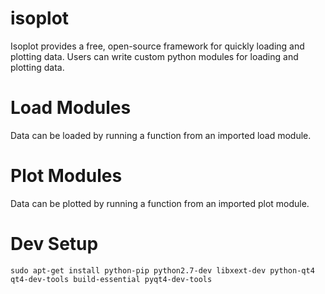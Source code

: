 # isoplot
Isoplot provides a free, open-source framework for quickly loading and plotting data. Users can write custom python modules for loading and plotting data. 

# Load Modules
Data can be loaded by running a function from an imported load module. 

# Plot Modules
Data can be plotted by running a function from an imported plot module.



# Dev Setup
```sudo apt-get install python-pip python2.7-dev libxext-dev python-qt4 qt4-dev-tools build-essential pyqt4-dev-tools```
